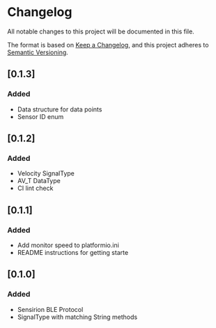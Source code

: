 # Changelog
All notable changes to this project will be documented in this file.

The format is based on [Keep a Changelog](https://keepachangelog.com/en/1.0.0/),
and this project adheres to [Semantic Versioning](https://semver.org/spec/v2.0.0.html).

## [0.1.3]
### Added
- Data structure for data points
- Sensor ID enum

## [0.1.2]
### Added
- Velocity SignalType
- AV_T DataType
- CI lint check

## [0.1.1]
### Added
- Add monitor speed to platformio.ini
- README instructions for getting starte

## [0.1.0]
### Added
- Sensirion BLE Protocol
- SignalType with matching String methods
